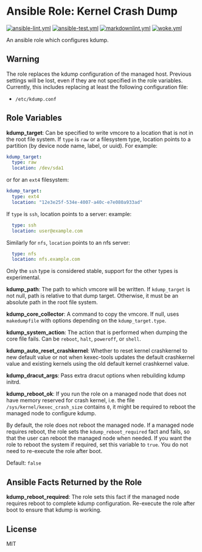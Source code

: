 
# Ansible Role: Kernel Crash Dump

[![ansible-lint.yml](https://github.com/fedora.linux_system_roles.kdump/actions/workflows/ansible-lint.yml/badge.svg)](https://github.com/fedora.linux_system_roles.kdump/actions/workflows/ansible-lint.yml) [![ansible-test.yml](https://github.com/fedora.linux_system_roles.kdump/actions/workflows/ansible-test.yml/badge.svg)](https://github.com/fedora.linux_system_roles.kdump/actions/workflows/ansible-test.yml) [![markdownlint.yml](https://github.com/fedora.linux_system_roles.kdump/actions/workflows/markdownlint.yml/badge.svg)](https://github.com/fedora.linux_system_roles.kdump/actions/workflows/markdownlint.yml) [![woke.yml](https://github.com/fedora.linux_system_roles.kdump/actions/workflows/woke.yml/badge.svg)](https://github.com/fedora.linux_system_roles.kdump/actions/workflows/woke.yml)

An ansible role which configures kdump.

## Warning

The role replaces the kdump configuration of the managed
host. Previous settings will be lost, even if they are not specified
in the role variables. Currently, this includes replacing at least the
following configuration file:

* `/etc/kdump.conf`

## Role Variables

**kdump_target**: Can be specified to write vmcore to a location that is not in
the root file system. If `type` is `raw` or a filesystem type, location points
to a partition (by device node name, label, or uuid). For example:

```yaml
kdump_target:
  type: raw
  location: /dev/sda1
```

or for an `ext4` filesystem:

```yaml
kdump_target:
  type: ext4
  location: "12e3e25f-534e-4007-a40c-e7e080a933ad"
```

If `type` is `ssh`, location points to a server:
example:

```yaml
  type: ssh
  location: user@example.com
```

Similarly for `nfs`, `location` points to an nfs server:

```yaml
  type: nfs
  location: nfs.example.com
```

Only the `ssh` type is considered stable, support for the other types
is experimental.

**kdump_path**: The path to which vmcore will be written. If `kdump_target` is not
null, path is relative to that dump target. Otherwise, it must be an absolute
path in the root file system.

**kdump_core_collector**: A command to copy the vmcore. If null, uses `makedumpfile`
with options depending on the `kdump_target.type`.

**kdump_system_action**:
  The action that is performed when dumping the core file fails. Can be
  `reboot`, `halt`, `poweroff`, or `shell`.

**kdump_auto_reset_crashkernel**:
  Whether to reset kernel crashkernel to new default value or not when kexec-tools
  updates the default crashkernel value and existing kernels using the old default
  kernel crashkernel value.

**kdump_dracut_args**:
  Pass extra dracut options when rebuilding kdump initrd.

**kdump_reboot_ok**: If you run the role on a managed node that does not have
memory reserved for crash kernel, i.e. the file `/sys/kernel/kexec_crash_size`
contains `0`, it might be required to reboot the managed node to configure kdump.

By default, the role does not reboot the managed node. If a managed node
requires reboot, the role sets the `kdump_reboot_required` fact and fails, so
that the user can reboot the managed node when needed. If you want the role to
reboot the system if required, set this variable to `true`. You do not need to
re-execute the role after boot.

Default: `false`

## Ansible Facts Returned by the Role

**kdump_reboot_required**: The role sets this fact if the managed node requires
reboot to complete kdump configuration. Re-execute the role after boot to ensure
that kdump is working.

## License

MIT
